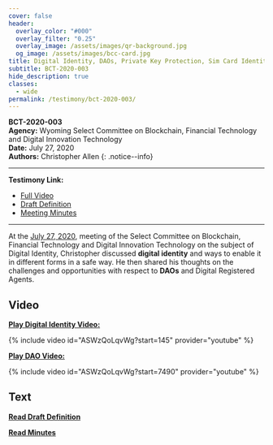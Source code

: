```yaml
---
cover: false
header:
  overlay_color: "#000"
  overlay_filter: "0.25"
  overlay_image: /assets/images/qr-background.jpg
  og_image: /assets/images/bcc-card.jpg
title: Digital Identity, DAOs, Private Key Protection, Sim Card Identity Protection, Data Trusts, Division of Banking
subtitle: BCT-2020-003
hide_description: true
classes:
  - wide
permalink: /testimony/bct-2020-003/
---
```


**BCT-2020-003**<br>
**Agency:** Wyoming Select Committee on Blockchain, Financial Technology and Digital Innovation Technology<br>
**Date:** July 27, 2020<br>
**Authors:** Christopher Allen
{: .notice--info}

---

**Testimony Link:**
* [Full Video](https://www.youtube.com/watch?v=ASWzQoLqvWg)
* [Draft Definition](https://web.wyoleg.gov/LsoService/api/File/GetFile/606e71bf-f27d-49b7-8fed-77c48b43f6ae)
* [Meeting Minutes](https://wyoleg.gov/InterimCommittee/2020/S19-20200727MeetingMinutes.pdf)

---

At the [July 27, 2020](https://wyoleg.gov/InterimCommittee/2020/S19-20200727MeetingMinutes.pdf), meeting of the Select Committee on Blockchain, Financial Technology and Digital Innovation Technology on the subject of Digital Identity, Christopher discussed **digital identity** and ways to enable it in different forms in a safe way. He then shared his thoughts on the challenges and opportunities with respect to **DAOs** and Digital Registered Agents.

## Video

[**Play Digital Identity Video:**](https://www.youtube.com/watch?v=ASWzQoLqvWg&t=145s)

{% include video id="ASWzQoLqvWg?start=145" provider="youtube" %}

[**Play DAO Video:**](https://www.youtube.com/watch?v=ASWzQoLqvWg&t=7490s)

{% include video id="ASWzQoLqvWg?start=7490" provider="youtube" %}

## Text

<a href="https://web.wyoleg.gov/LsoService/api/File/GetFile/606e71bf-f27d-49b7-8fed-77c48b43f6ae"><b>Read Draft Definition</b></a>

<a href="https://wyoleg.gov/InterimCommittee/2020/S19-20200727MeetingMinutes.pdf"><b>Read Minutes</b></a>
